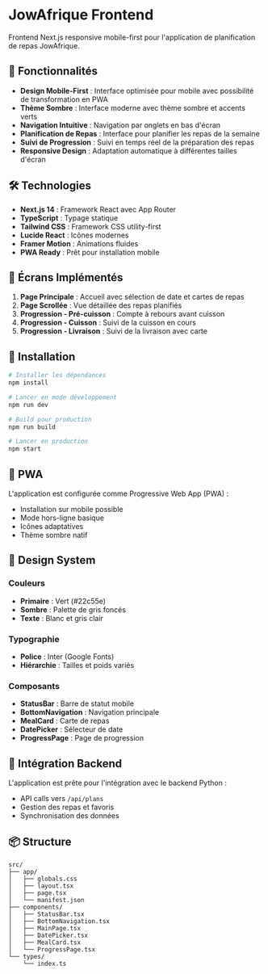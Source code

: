 # JowAfrique Frontend

Frontend Next.js responsive mobile-first pour l'application de planification de repas JowAfrique.

## 🚀 Fonctionnalités

- **Design Mobile-First** : Interface optimisée pour mobile avec possibilité de transformation en PWA
- **Thème Sombre** : Interface moderne avec thème sombre et accents verts
- **Navigation Intuitive** : Navigation par onglets en bas d'écran
- **Planification de Repas** : Interface pour planifier les repas de la semaine
- **Suivi de Progression** : Suivi en temps réel de la préparation des repas
- **Responsive Design** : Adaptation automatique à différentes tailles d'écran

## 🛠️ Technologies

- **Next.js 14** : Framework React avec App Router
- **TypeScript** : Typage statique
- **Tailwind CSS** : Framework CSS utility-first
- **Lucide React** : Icônes modernes
- **Framer Motion** : Animations fluides
- **PWA Ready** : Prêt pour installation mobile

## 📱 Écrans Implémentés

1. **Page Principale** : Accueil avec sélection de date et cartes de repas
2. **Page Scrollée** : Vue détaillée des repas planifiés
3. **Progression - Pré-cuisson** : Compte à rebours avant cuisson
4. **Progression - Cuisson** : Suivi de la cuisson en cours
5. **Progression - Livraison** : Suivi de la livraison avec carte

## 🚀 Installation

```bash
# Installer les dépendances
npm install

# Lancer en mode développement
npm run dev

# Build pour production
npm run build

# Lancer en production
npm start
```

## 📱 PWA

L'application est configurée comme Progressive Web App (PWA) :
- Installation sur mobile possible
- Mode hors-ligne basique
- Icônes adaptatives
- Thème sombre natif

## 🎨 Design System

### Couleurs
- **Primaire** : Vert (#22c55e)
- **Sombre** : Palette de gris foncés
- **Texte** : Blanc et gris clair

### Typographie
- **Police** : Inter (Google Fonts)
- **Hiérarchie** : Tailles et poids variés

### Composants
- **StatusBar** : Barre de statut mobile
- **BottomNavigation** : Navigation principale
- **MealCard** : Carte de repas
- **DatePicker** : Sélecteur de date
- **ProgressPage** : Page de progression

## 🔗 Intégration Backend

L'application est prête pour l'intégration avec le backend Python :
- API calls vers `/api/plans`
- Gestion des repas et favoris
- Synchronisation des données

## 📦 Structure

```
src/
├── app/
│   ├── globals.css
│   ├── layout.tsx
│   ├── page.tsx
│   └── manifest.json
├── components/
│   ├── StatusBar.tsx
│   ├── BottomNavigation.tsx
│   ├── MainPage.tsx
│   ├── DatePicker.tsx
│   ├── MealCard.tsx
│   └── ProgressPage.tsx
└── types/
    └── index.ts
```
